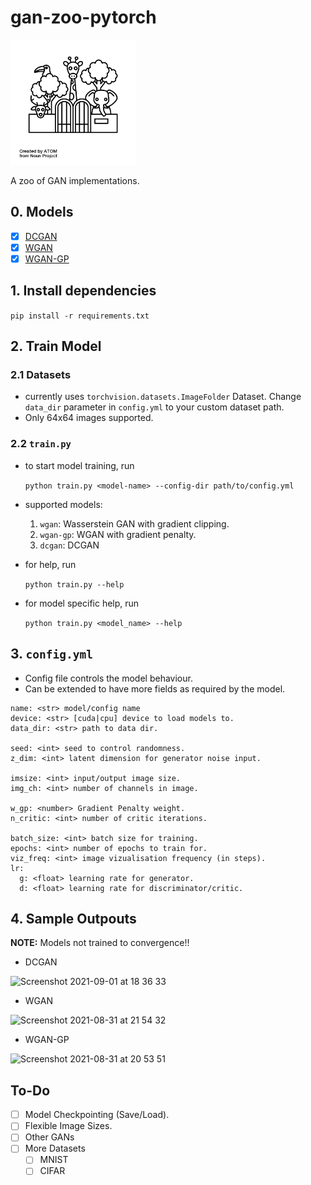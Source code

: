 # gan-zoo-pytorch

<img src="zoo.png" width=200></img></br>



A zoo of GAN implementations.

## 0. Models
- [x] [DCGAN](https://arxiv.org/pdf/1511.06434.pdf)
- [x] [WGAN](https://arxiv.org/pdf/1701.07875.pdf)
- [x] [WGAN-GP](https://arxiv.org/pdf/1704.00028.pdf)
## 1. Install dependencies
`pip install -r requirements.txt`

## 2. Train Model
### 2.1 Datasets
- currently uses `torchvision.datasets.ImageFolder` Dataset. Change `data_dir` parameter in `config.yml` to your custom dataset path.
- Only 64x64 images supported.

### 2.2 `train.py`
- to start model training, run

  `python train.py <model-name> --config-dir path/to/config.yml`
- supported models:
  1. `wgan`: Wasserstein GAN with gradient clipping.
  2. `wgan-gp`: WGAN with gradient penalty.
  3. `dcgan`: DCGAN
- for help, run

  `python train.py --help`
- for model specific help, run

  `python train.py <model_name> --help`


## 3. `config.yml`
- Config file controls the model behaviour.
- Can be extended to have more fields as required by the model.

```
name: <str> model/config name
device: <str> [cuda|cpu] device to load models to.
data_dir: <str> path to data dir.

seed: <int> seed to control randomness.
z_dim: <int> latent dimension for generator noise input.

imsize: <int> input/output image size.
img_ch: <int> number of channels in image.

w_gp: <number> Gradient Penalty weight.
n_critic: <int> number of critic iterations.

batch_size: <int> batch size for training.
epochs: <int> number of epochs to train for.
viz_freq: <int> image vizualisation frequency (in steps).
lr:
  g: <float> learning rate for generator.
  d: <float> learning rate for discriminator/critic.
```

## 4. Sample Outpouts

**NOTE:** Models not trained to convergence!!

- DCGAN

![Screenshot 2021-09-01 at 18 36 33](https://user-images.githubusercontent.com/6749212/131802724-ae1489bd-5e4b-483e-8473-bf4cbf873192.png)

- WGAN

![Screenshot 2021-08-31 at 21 54 32](https://user-images.githubusercontent.com/6749212/131802784-0192eea8-592e-4a9c-b89c-1f45651f41e7.png)

- WGAN-GP

![Screenshot 2021-08-31 at 20 53 51](https://user-images.githubusercontent.com/6749212/131802831-b8baf889-0c1a-4964-9a4c-08878908bac9.png)




## To-Do
- [ ] Model Checkpointing (Save/Load).
- [ ] Flexible Image Sizes.
- [ ] Other GANs
- [ ] More Datasets
  - [ ] MNIST
  - [ ] CIFAR
